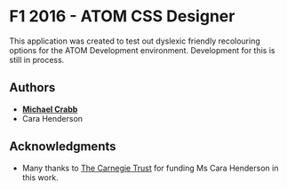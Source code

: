 # F1 2016 - ATOM CSS Designer 

This application was created to test out dyslexic friendly recolouring options for the ATOM Development environment. Development for this is still in process.

## Authors

* **[Michael Crabb](http://mike.crabb.info)**
* Cara Henderson

## Acknowledgments

* Many thanks to [The Carnegie Trust](http://www.carnegie-trust.org/) for funding Ms Cara Henderson in this work.

